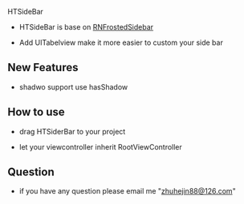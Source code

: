 
HTSideBar

- HTSideBar is base on [RNFrostedSidebar](https://github.com/rnystrom/RNFrostedSidebar) 

- Add UITabelview make it more easier to custom your side bar

## New Features

- shadwo support  use hasShadow

## How to use

- drag HTSiderBar to your project

- let your viewcontroller inherit RootViewController 

## Question
- if you have any question please email me "zhuhejin88@126.com"


